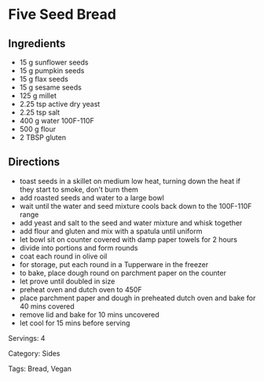 # Five Seed Bread

## Ingredients

- 15 g sunflower seeds
- 15 g pumpkin seeds
- 15 g flax seeds
- 15 g sesame seeds
- 125 g millet
- 2.25 tsp active dry yeast
- 2.25 tsp salt
- 400 g water 100F-110F
- 500 g flour
- 2 TBSP gluten

## Directions

- toast seeds in a skillet on medium low heat, turning down the heat if they start to smoke, don't burn them
- add roasted seeds and water to a large bowl
- wait until the water and seed mixture cools back down to the 100F-110F range
- add yeast and salt to the seed and water mixture and whisk together
- add flour and gluten and mix with a spatula until uniform
- let bowl sit on counter covered with damp paper towels for 2 hours
- divide into portions and form rounds
- coat each round in olive oil
- for storage, put each round in a Tupperware in the freezer
- to bake, place dough round on parchment paper on the counter
- let prove until doubled in size
- preheat oven and dutch oven to 450F
- place parchment paper and dough in preheated dutch oven and bake for 40 mins covered
- remove lid and bake for 10 mins uncovered
- let cool for 15 mins before serving

Servings: 4

Category: Sides

Tags: Bread, Vegan

